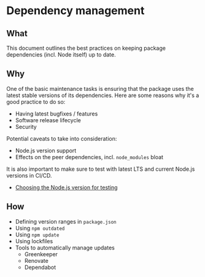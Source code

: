 # Dependency management

## What

This document outlines the best practices on keeping package dependencies (incl. Node itself) up to date.

## Why

One of the basic maintenance tasks is ensuring that the package uses the latest stable versions of its dependencies. Here are some reasons why it's a good practice to do so:

- Having latest bugfixes / features
- Software release lifecycle
- Security

Potential caveats to take into consideration:

- Node.js version support
- Effects on the peer dependencies, incl. `node_modules` bloat

It is also important to make sure to test with latest LTS and current Node.js versions in CI/CD.

- [Choosing the Node.js version for testing](https://medium.com/@nodejs/choosing-the-node-js-versions-for-your-ci-tests-hint-use-lts-89b67f68d7ca)

## How

- Defining version ranges in `package.json`
- Using `npm outdated`
- Using `npm update`
- Using lockfiles
- Tools to automatically manage updates
    - Greenkeeper
    - Renovate
    - Dependabot
